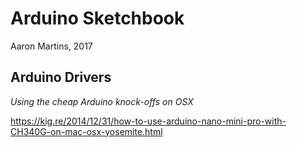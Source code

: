 # Arduino Sketchbook
Aaron Martins, 2017

## Arduino Drivers
*Using the cheap Arduino knock-offs on OSX*

https://kig.re/2014/12/31/how-to-use-arduino-nano-mini-pro-with-CH340G-on-mac-osx-yosemite.html
